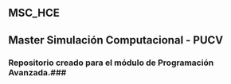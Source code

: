 ## MSC_HCE
## Master Simulación Computacional - PUCV
### Repositorio creado para el módulo de Programación Avanzada.###
